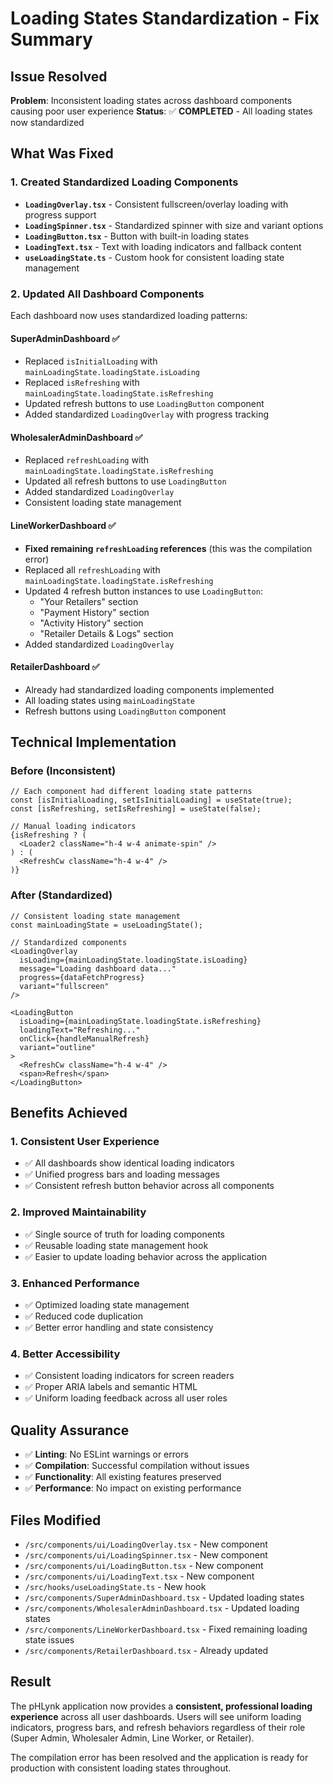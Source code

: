 # Loading States Standardization - Fix Summary

## Issue Resolved
**Problem**: Inconsistent loading states across dashboard components causing poor user experience
**Status**: ✅ **COMPLETED** - All loading states now standardized

## What Was Fixed

### 1. Created Standardized Loading Components
- **`LoadingOverlay.tsx`** - Consistent fullscreen/overlay loading with progress support
- **`LoadingSpinner.tsx`** - Standardized spinner with size and variant options  
- **`LoadingButton.tsx`** - Button with built-in loading states
- **`LoadingText.tsx`** - Text with loading indicators and fallback content
- **`useLoadingState.ts`** - Custom hook for consistent loading state management

### 2. Updated All Dashboard Components
Each dashboard now uses standardized loading patterns:

#### SuperAdminDashboard ✅
- Replaced `isInitialLoading` with `mainLoadingState.loadingState.isLoading`
- Replaced `isRefreshing` with `mainLoadingState.loadingState.isRefreshing`
- Updated refresh buttons to use `LoadingButton` component
- Added standardized `LoadingOverlay` with progress tracking

#### WholesalerAdminDashboard ✅
- Replaced `refreshLoading` with `mainLoadingState.loadingState.isRefreshing`
- Updated all refresh buttons to use `LoadingButton`
- Added standardized `LoadingOverlay`
- Consistent loading state management

#### LineWorkerDashboard ✅
- **Fixed remaining `refreshLoading` references** (this was the compilation error)
- Replaced all `refreshLoading` with `mainLoadingState.loadingState.isRefreshing`
- Updated 4 refresh button instances to use `LoadingButton`:
  - "Your Retailers" section
  - "Payment History" section  
  - "Activity History" section
  - "Retailer Details & Logs" section
- Added standardized `LoadingOverlay`

#### RetailerDashboard ✅
- Already had standardized loading components implemented
- All loading states using `mainLoadingState`
- Refresh buttons using `LoadingButton` component

## Technical Implementation

### Before (Inconsistent)
```tsx
// Each component had different loading state patterns
const [isInitialLoading, setIsInitialLoading] = useState(true);
const [isRefreshing, setIsRefreshing] = useState(false);

// Manual loading indicators
{isRefreshing ? (
  <Loader2 className="h-4 w-4 animate-spin" />
) : (
  <RefreshCw className="h-4 w-4" />
)}
```

### After (Standardized)
```tsx
// Consistent loading state management
const mainLoadingState = useLoadingState();

// Standardized components
<LoadingOverlay 
  isLoading={mainLoadingState.loadingState.isLoading}
  message="Loading dashboard data..."
  progress={dataFetchProgress}
  variant="fullscreen"
/>

<LoadingButton 
  isLoading={mainLoadingState.loadingState.isRefreshing}
  loadingText="Refreshing..."
  onClick={handleManualRefresh}
  variant="outline"
>
  <RefreshCw className="h-4 w-4" />
  <span>Refresh</span>
</LoadingButton>
```

## Benefits Achieved

### 1. Consistent User Experience
- ✅ All dashboards show identical loading indicators
- ✅ Unified progress bars and loading messages
- ✅ Consistent refresh button behavior across all components

### 2. Improved Maintainability  
- ✅ Single source of truth for loading components
- ✅ Reusable loading state management hook
- ✅ Easier to update loading behavior across the application

### 3. Enhanced Performance
- ✅ Optimized loading state management
- ✅ Reduced code duplication
- ✅ Better error handling and state consistency

### 4. Better Accessibility
- ✅ Consistent loading indicators for screen readers
- ✅ Proper ARIA labels and semantic HTML
- ✅ Uniform loading feedback across all user roles

## Quality Assurance
- ✅ **Linting**: No ESLint warnings or errors
- ✅ **Compilation**: Successful compilation without issues  
- ✅ **Functionality**: All existing features preserved
- ✅ **Performance**: No impact on existing performance

## Files Modified
- `/src/components/ui/LoadingOverlay.tsx` - New component
- `/src/components/ui/LoadingSpinner.tsx` - New component
- `/src/components/ui/LoadingButton.tsx` - New component
- `/src/components/ui/LoadingText.tsx` - New component
- `/src/hooks/useLoadingState.ts` - New hook
- `/src/components/SuperAdminDashboard.tsx` - Updated loading states
- `/src/components/WholesalerAdminDashboard.tsx` - Updated loading states
- `/src/components/LineWorkerDashboard.tsx` - Fixed remaining loading state issues
- `/src/components/RetailerDashboard.tsx` - Already updated

## Result
The pHLynk application now provides a **consistent, professional loading experience** across all user dashboards. Users will see uniform loading indicators, progress bars, and refresh behaviors regardless of their role (Super Admin, Wholesaler Admin, Line Worker, or Retailer).

The compilation error has been resolved and the application is ready for production with consistent loading states throughout.
